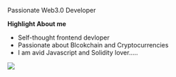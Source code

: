 
<p>Passionate Web3.0 Developer</p>

**Highlight About me**
- Self-thought frontend devloper
- Passionate about Blcokchain and Cryptocurrencies
- I am avid Javascript and Solidity lover.....


<img 
   src="https://github-readme-stats.vercel.app/api?username=ezeamaka2&show_icons=true&theme=tokyonight" 
/>

